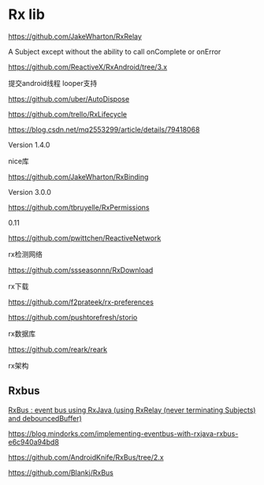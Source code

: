 # Rx lib

https://github.com/JakeWharton/RxRelay

A Subject except without the ability to call onComplete or onError

https://github.com/ReactiveX/RxAndroid/tree/3.x

提交android线程 looper支持

https://github.com/uber/AutoDispose

https://github.com/trello/RxLifecycle

https://blog.csdn.net/mq2553299/article/details/79418068

Version 1.4.0

nice库





https://github.com/JakeWharton/RxBinding

Version 3.0.0

https://github.com/tbruyelle/RxPermissions

0.11

https://github.com/pwittchen/ReactiveNetwork

rx检测网络

https://github.com/ssseasonnn/RxDownload

rx下载

https://github.com/f2prateek/rx-preferences

https://github.com/pushtorefresh/storio

rx数据库



https://github.com/reark/reark

rx架构

## Rxbus

[RxBus : event bus using RxJava (using RxRelay (never terminating Subjects) and debouncedBuffer)](https://github.com/kaushikgopal/RxJava-Android-Samples)

https://blog.mindorks.com/implementing-eventbus-with-rxjava-rxbus-e6c940a94bd8

https://github.com/AndroidKnife/RxBus/tree/2.x

https://github.com/Blankj/RxBus